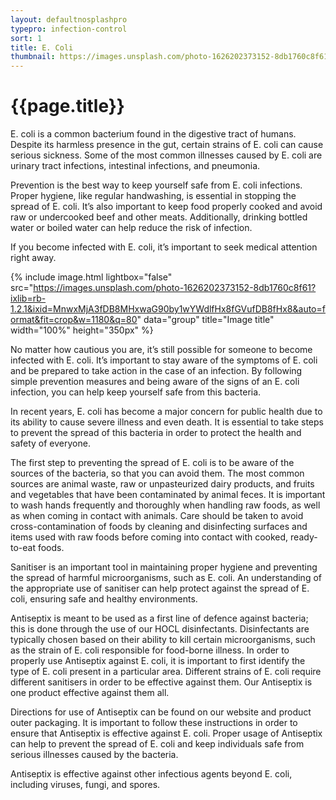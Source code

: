 ```yaml
---
layout: defaultnosplashpro
typepro: infection-control
sort: 1
title: E. Coli
thumbnail: https://images.unsplash.com/photo-1626202373152-8db1760c8f61?ixlib=rb-1.2.1&ixid=MnwxMjA3fDB8MHxwaG90by1wYWdlfHx8fGVufDB8fHx8&auto=format&fit=crop&w=1180&q=80
---
```

# {{page.title}}

E. coli is a common bacterium found in the digestive tract of humans. Despite its harmless presence in the gut, certain strains of E. coli can cause serious sickness. Some of the most common illnesses caused by E. coli are urinary tract infections, intestinal infections, and pneumonia.

Prevention is the best way to keep yourself safe from E. coli infections. Proper hygiene, like regular handwashing, is essential in stopping the spread of E. coli. It’s also important to keep food properly cooked and avoid raw or undercooked beef and other meats. Additionally, drinking bottled water or boiled water can help reduce the risk of infection.

If you become infected with E. coli, it’s important to seek medical attention right away.

{% include image.html lightbox="false" src="https://images.unsplash.com/photo-1626202373152-8db1760c8f61?ixlib=rb-1.2.1&ixid=MnwxMjA3fDB8MHxwaG90by1wYWdlfHx8fGVufDB8fHx8&auto=format&fit=crop&w=1180&q=80" data="group" title="Image title" width="100%" height="350px" %}

No matter how cautious you are, it’s still possible for someone to become infected with E. coli. It’s important to stay aware of the symptoms of E. coli and be prepared to take action in the case of an infection. By following simple prevention measures and being aware of the signs of an E. coli infection, you can help keep yourself safe from this bacteria.

In recent years, E. coli has become a major concern for public health due to its ability to cause severe illness and even death. It is essential to take steps to prevent the spread of this bacteria in order to protect the health and safety of everyone. 

The first step to preventing the spread of E. coli is to be aware of the sources of the bacteria, so that you can avoid them. The most common sources are animal waste, raw or unpasteurized dairy products, and fruits and vegetables that have been contaminated by animal feces. It is important to wash hands frequently and thoroughly when handling raw foods, as well as when coming in contact with animals. Care should be taken to avoid cross-contamination of foods by cleaning and disinfecting surfaces and items used with raw foods before coming into contact with cooked, ready-to-eat foods. 

Sanitiser is an important tool in maintaining proper hygiene and preventing the spread of harmful microorganisms, such as E. coli. An understanding of the appropriate use of sanitiser can help protect against the spread of E. coli, ensuring safe and healthy environments.

Antiseptix is meant to be used as a first line of defence against bacteria; this is done through the use of our HOCL disinfectants. Disinfectants are typically chosen based on their ability to kill certain microorganisms, such as the strain of E. coli responsible for food-borne illness. In order to properly use Antiseptix against E. coli, it is important to first identify the type of E. coli present in a particular area. Different strains of E. coli require different sanitisers in order to be effective against them. Our Antiseptix is one product effective against them all.

Directions for use of Antiseptix can be found on our website and product outer packaging. It is important to follow these instructions in order to ensure that Antiseptix is effective against E. coli. Proper usage of Antiseptix can help to prevent the spread of E. coli and keep individuals safe from serious illnesses caused by the bacteria.

Antiseptix is effective against other infectious agents beyond E. coli, including viruses, fungi, and spores.